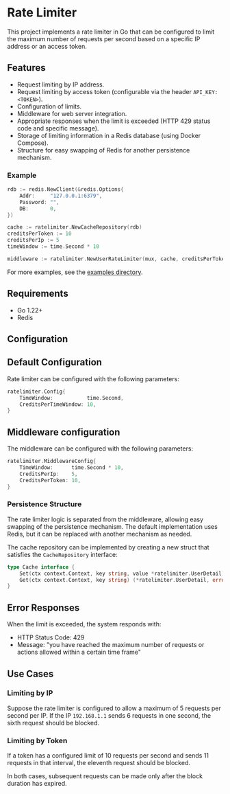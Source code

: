 # Rate Limiter

This project implements a rate limiter in Go that can be configured to limit the maximum number of requests per second based on a specific IP address or an access token.

## Features

- Request limiting by IP address.
- Request limiting by access token (configurable via the header `API_KEY: <TOKEN>`).
- Configuration of limits.
- Middleware for web server integration.
- Appropriate responses when the limit is exceeded (HTTP 429 status code and specific message).
- Storage of limiting information in a Redis database (using Docker Compose).
- Structure for easy swapping of Redis for another persistence mechanism.

### Example

```go
rdb := redis.NewClient(&redis.Options{
	Addr:     "127.0.0.1:6379",
	Password: "",
	DB:       0,
})

cache := ratelimiter.NewCacheRepository(rdb)
creditsPerToken := 10
creditsPerIp := 5
timeWindow := time.Second * 10

middleware := ratelimiter.NewUserRateLimiter(mux, cache, creditsPerToken, creditsPerIp, timeWindow)
```

For more examples, see the [examples directory](examples/ratelimiter/).

## Requirements

- Go 1.22+
- Redis

## Configuration

## Default Configuration

Rate limiter can be configured with the following parameters:

```go
ratelimiter.Config{
    TimeWindow:           time.Second,
    CreditsPerTimeWindow: 10,
}
```

## Middleware configuration

The middleware can be configured with the following parameters:

```go
ratelimiter.MiddlewareConfig{
    TimeWindow:      time.Second * 10,
    CreditsPerIp:    5,
    CreditsPerToken: 10,
}

```

### Persistence Structure

The rate limiter logic is separated from the middleware, allowing easy swapping of the persistence mechanism. The default implementation uses Redis, but it can be replaced with another mechanism as needed.

The cache repository can be implemented by creating a new struct that satisfies the `CacheRepository` interface:

```go
type Cache interface {
    Set(ctx context.Context, key string, value *ratelimiter.UserDetail) error
    Get(ctx context.Context, key string) (*ratelimiter.UserDetail, error)
}
```

## Error Responses

When the limit is exceeded, the system responds with:

- HTTP Status Code: 429
- Message: "you have reached the maximum number of requests or actions allowed within a certain time frame"

## Use Cases

### Limiting by IP

Suppose the rate limiter is configured to allow a maximum of 5 requests per second per IP. If the IP `192.168.1.1` sends 6 requests in one second, the sixth request should be blocked.

### Limiting by Token

If a token has a configured limit of 10 requests per second and sends 11 requests in that interval, the eleventh request should be blocked.

In both cases, subsequent requests can be made only after the block duration has expired.